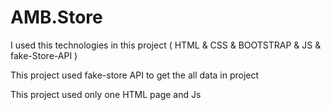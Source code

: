 # AMB.Store
 I used this technologies in this project ( HTML & CSS & BOOTSTRAP & JS & fake-Store-API )
 
 This project used fake-store API to get the all data in project 
 
 This project used only  one HTML page and Js 
